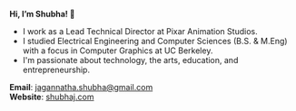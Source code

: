 <b>Hi, I’m Shubha! 🌱</b> 

- I work as a Lead Technical Director at Pixar Animation Studios.
- I studied Electrical Engineering and Computer Sciences (B.S. & M.Eng) with a focus in Computer Graphics at UC Berkeley.
- I'm passionate about technology, the arts, education, and entrepreneurship. 

<b>Email</b>: jagannatha.shubha@gmail.com</br>
<b>Website</b>: <a href='https://shubhaj.com/'>shubhaj.com</a>

<!---
shubhaja/shubhaja is a ✨ special ✨ repository because its `README.md` (this file) appears on your GitHub profile.
You can click the Preview link to take a look at your changes.
--->
